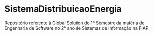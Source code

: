 # SistemaDistribuicaoEnergia
Repositório referente à Global Solution do 1º Semestre da matéria de Engenharia de Software no 2° ano de Sistemas de Informação na FIAP.
